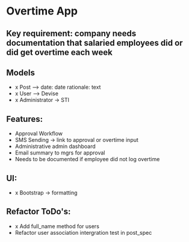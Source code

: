 # Overtime App

## Key requirement: company needs documentation that salaried employees did or did get overtime each week

## Models
- x Post --> date: date rationale: text
- x User --> Devise
- x Administrator -> STI

## Features:
- Approval Workflow
- SMS Sending -> link to approval or overtime input
- Administrative admin dashboard
- Email summary to mgrs for approval
- Needs to be documented if employee did not log overtime

## UI:
- x Bootstrap -> formatting 

## Refactor ToDo's:
- x Add full_name method for users
- Refactor user association intergration test in post_spec